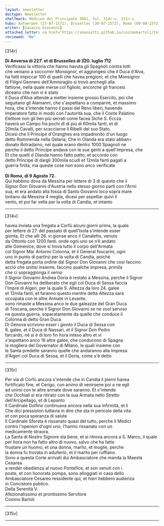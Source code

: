 ```yaml
---
layout: newsletter
doctype: Newsletter
shelfmark: Mediceo del Principato 3081, fol. 314r-v, 315r-v
hubs: Antwerpen (27-07-1572), Bruxelles (30-07-1572), Roma (09-08-1572)
writer: [Gavazzo Giovanni]
attached_letter: <a href="https://smansutti.github.io/cosimobartoli/texts/2981_047/">2981_047</a>
reviewed: "No"
---
```


[314r]  
  
  
<strong>Di Anversa di 227̅. et di Brusselles di 3̅20. luglio 7̅12</strong>  
Verificassi la vittoria che hanno havuta gli Spagnoli contra lotti  
che veniano a soccorrer Monsignor, et aggiongesi che il Duca d'Alva,  
ha fatti impiccar 100 di quelli che havea pregioni; et che Monsignor  
di Filigni Gennero dell'Ammiraglio si trovò anchegli alla  
fattione, nella quale merse col figliolo, ancorche gli francesi  
diceano che non vi è stato  
Il Duca d'Alva attende a metter insieme grosso Esercito, poi che  
seguitano gli Alamanni, che s'aspettano a comparire, et massimo  
hora, che s'intende hanno li passi del Reno liberi, havendo  
Imperatore fatto in modo con l'autorità sua, che il Conte Palatino  
Elettore non gli tien più serrati come facea Siche S. Eccza  
haverà un Campo fra pochi dì di più di 60mila fanti, et di  
20mila Cavalli, per scacciarne li Ribelli del suo Stato.  
Dicesi che il Principe d'Oranghes era impadronito d'un luogo  
detto Rommenda nella Gelaria, Che in Olanda era stato abban=  
donato Rotradamo, nel quale erano dentro 1000 Spagnoli ne  
perche il detto Principe andava con le sue genti a quell'Impresa, che  
Et che quelli d Olanda hanno fatto patto, et accordo con  
detto Principe di dargli 300mila scudi et 12mila fanti pagati a  
guerra finita, ma queste cose non sono anco verificate  
<br/><strong>Di Roma, di 9 Agosto 72.</strong>  
Qui habbino dova da Messina per lettere di 3 di questo che il  
Signor Don Giovanni d'Austria nello stesso giorno partì con l'Armi  
sua, et era andato alla fossa di Santo Giovanni loco sopra mare  
lontano da Messina 4 meglia, dicesi per aspettar quivi il  
vento, et poi far vella per la volta di Candia, et intanto  
  
---  

[314v]  
  
  
havea inviata una fregata a Corfù alcuni giorni prima, la quale  
per lettere di 27. del passato di quell'Isola s'intende esser  
gionta, Et che alli 26. vi gionse anco il Canaletto, venuto  
da Ottonto con 1200 fanti. onde ogni uno se n’è andato  
alle Gomenice, dove si trova tutto il corpo dell'Armata  
col Signor Mar Antonio Colonna, et il General foscarini, ogni  
uno in punto di partirsi per la volta di Candia, poiché  
detta fregata porta ordine dal Signor Don Giovanni che così faccino  
acciò che unitisi insieme, faccino qualche impresa, primila  
che ci sopraggionga il verno  
Il Signor Giovanni Andrea Doria è restato a Messina, perche il Signor  
Don Giovanni ha deliberato che egli col Duca di Sessa faccia  
l'Impre di Algeri, per la quale S. Altezza da loro 24. galee  
et 12mila fanti, et faranno questo mentre detta Altezza sarà  
occupata con le altre Armate in Levante.  
sono rimaste a Messina anco le due galeazze del Gran Duca  
di Toscana, perche il Signor Don Giovanni se ne vuol serviso  
ne questa guerra, soparatamente da quelle che conduce il  
Colonna di detto Gran Duca.  
Di Genova scrivono esser i gionto il Duca di Sessa con  
8. galee, et il Duca di Nassari, et il Signor Don Pedro  
farcardo, né si è di loro fin hora inteso altro et vi  
s'aspettano anco 16 altre galee, che conducono di Spagna  
la mogliera del Governator di Milano, le quali insieme con  
le Santa predette saranno quelle che andaranno alla Impresa  
d'Algeri col Duca di Sessa, et il Doria, come s'è detto  
  
---  

[315r]  
  
  
Per via di Corfù ancora s'intende che in Candia il pierni havea  
fortificato fine, et Cerigo, con animo di venirsene poi a ne egli  
ad unirsi con le altre armate dove saranno. Et s'intende  
che Occhiali si era ritirato con la sua Armata nello Stretto  
dell'Arcipellago, et di Lepanto  
Il Cardinale Dolfino continuava ancora nella sua infirmità, et li  
Che dici pressiston tuttavia in dire che sta in pericolo della vita  
et con poca speranza di salute  
Il Cardinale Sforsta è rissanato quasi del tutto, perche li Medici  
contro l'openion d'ogni uno, l’hanno rissanato con un  
medicamente straora.  
La Santa di Nostro Signore sta bene, et si ritrova ancora a S. Marco, il quale  
per hora non ha fatto altro di nuovo, salvo che ha fatte  
frustare un huomo, et una donna, marito, et moglie, perche  
la donna fu trovata in adulterio, et il marito per ruffiano.  
Sono a questa Corte arrivati dui Ambasciatore che manda la Maestà Cesarea  
a render obedienza al nuovo Pontefice, et son venuti con i  
poste, et con honorata pompa, sono alloggiati in casa dello  
Ambasciatore Cesareo ressidente qui, et hieri hebbero audienza  
in Concistoro publico.  
Della Serenità V.  
Afezionatissimo et prontissimo Servitore  
Cosimo Bartoli  
  
---  

[315v]  
  
  
  
---  

